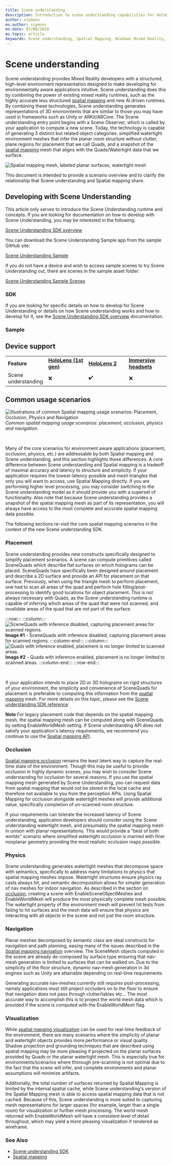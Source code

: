 ```yaml
---
title: Scene understanding
description: Introduction to scene understanding capabilities for HoloLens
author: szymons
ms.author: szymons
ms.date: 07/08/2019
ms.topic: article
keywords: Scene understanding, Spatial Mapping, Windows Mixed Reality, Unity
---
```


# Scene understanding

Scene understanding provides Mixed Reality developers with a structured, high-level environment representation designed to make developing for environmentally aware applications intuitive. Scene understanding does this by combining the power of existing mixed reality runtimes, such as the highly accurate less structured [spatial mapping](spatial-mapping.md) and new AI driven runtimes. By combining these technologies, Scene understanding generates representations of 3D environments that are similar to those you may have used in frameworks such as Unity or ARKit/ARCore. The Scene understanding entry point begins with a Scene Observer, which is called by your application to compute a new scene. Today, the technology is capable of generating 3 distinct but related object categories: simplified watertight environment meshes that infer the planar room structure without clutter, plane regions for placement that we call Quads, and a snapshot of the [spatial mapping](spatial-mapping.md) mesh that aligns with the Quads/Watertight data that we surface.

![Spatial mapping mesh, labeled planar surfaces, watertight mesh](images/SUScenarios.png)

This document is intended to provide a scenario overview and to clarify the relationship that Scene understanding and Spatial mapping share.

## Developing with Scene Understanding

This article only serves to introduce the Scene Understanding runtime and concepts. If you are looking for documentation on how to develop with Scene Understanding, you may be interested in the following:

[Scene Understanding SDK overview](scene-understanding-SDK.md)

You can download the Scene Understanding Sample app from the sample GitHub site:

[Scene Understanding Sample](https://github.com/sceneunderstanding-microsoft/unitysample)

If you do not have a device and wish to access sample scenes to try Scene Understanding out, there are scenes in the sample asset folder:

[Scene Understanding Sample Scenes](https://github.com/sceneunderstanding-microsoft/unitysample/tree/master/Assets/Resources/SerializedScenesForPCPath)

### SDK

If you are looking for specific details on how to develop for Scene Understanding or details on how Scene understanding works and how to develop for it, see the [Scene Understanding SDK overview](scene-understanding-SDK.md) documentation.


### Sample


## Device support

<table>
    <colgroup>
    <col width="25%" />
    <col width="25%" />
    <col width="25%" />
    <col width="25%" />
    </colgroup>
    <tr>
        <td><strong>Feature</strong></td>
        <td><a href="hololens-hardware-details.md"><strong>HoloLens (1st gen)</strong></a></td>
        <td><a href="https://docs.microsoft.com/hololens/hololens2-hardware"><strong>HoloLens 2</strong></td>
        <td><a href="immersive-headset-hardware-details.md"><strong>Immersive headsets</strong></a></td>
    </tr>
     <tr>
        <td>Scene understanding</td>
        <td>❌</td>
        <td>✔️</td>
        <td>❌</td>
    </tr>
</table>

## Common usage scenarios

![Illustrations of common Spatial mapping usage scenarios: Placement, Occlusion, Physics and Navigation](images/sm-concepts-1000px.png)<br>
*Common spatial mapping usage scenarios: placement, occlusion, physics and navigation.*

<br>

Many of the core scenarios for environment aware applications (placement, occlusion, physics, etc.) are addressable by both Spatial mapping and Scene understanding, and this section highlights these differences. A core difference between Scene understanding and Spatial mapping is a tradeoff of maximal accuracy and latency to structure and simplicity. If your application requires the lowest-latency possible and mesh triangles that only you will want to access, use Spatial Mapping directly. If you are performing higher level processing, you may consider switching to the Scene understanding model as it should provide you with a superset of functionality. Also note that because Scene understanding provides a snapshot of the spatial mapping mesh as part of its representation, you will always have access to the most complete and accurate spatial mapping data possible.

The following sections re-visit the core spatial mapping scenarios in the context of the new Scene understanding SDK.

### Placement

Scene understanding provides new constructs specifically designed to simplify placement scenarios. A scene can compute primitives called SceneQuads which describe flat surfaces on which holograms can be placed. SceneQuads have specifically been designed around placement and describe a 2D surface and provide an API for placement on that surface. Previously, when using the triangle mesh to perform placement, one had to scan all areas of the quad and perform hole filling/post-processing to identify good locations for object placement. This is not always necessary with Quads, as the Scene understanding runtime is capable of inferring which areas of the quad that were not scanned, and invalidate areas of the quad that are not part of the surface.

:::row:::
    :::column:::
       ![SceneQuads with inference disabled, capturing placement areas for scanned regions.](images/SUQuads.png)<br>
       **Image #1** - SceneQuads with inference disabled, capturing placement areas for scanned regions.
    :::column-end:::
        :::column:::
       ![Quads with inference enabled, placement is no longer limited to scanned areas.](images/SUWatertight.png)<br>
        **Image #2** - Quads with inference enabled, placement is no longer limited to scanned areas.
    :::column-end:::
:::row-end:::

<br>


If your application intends to place 2D or 3D holograms on rigid structures of your environment, the simplicity and convenience of SceneQuads for placement is preferable to computing this information from the [spatial mapping](spatial-mapping.md) mesh. For more details on this topic, please see the [Scene understanding SDK reference](scene-understanding-SDK.md)

**Note** For legacy placement code that depends on the spatial mapping mesh, the spatial mapping mesh can be computed along with SceneQuads by setting EnableWorldMesh setting. If Scene understanding API does not satisfy your application's latency requirements, we recommend you continue to use the [Spatial mapping API](spatial-mapping.md#placement).

### Occlusion

[Spatial mapping occlusion](spatial-mapping.md#occlusion) remains the least latent way to capture the real-time state of the environment. Though this may be useful to provide occlusion in highly dynamic scenes, you may wish to consider Scene understanding for occlusion for several reasons. If you use the spatial mapping mesh generated by Scene Understanding, you can request data from spatial mapping that would not be stored in the local cache and therefore not available to you from the perception APIs. Using Spatial Mapping for occlusion alongside watertight meshes will provide additional value, specifically completion of un-scanned room structure.

If your requirements can tolerate the increased latency of Scene understanding, application developers should consider using the Scene understanding watertight mesh, and presumably the spatial mapping mesh in unison with planar representations. This would provide a "best of both worlds" scenario where simplified watertight occlusion is married with finer nonplanar geometry providing the most realistic occlusion maps possible.

### Physics

Scene understanding generates watertight meshes that decompose space with semantics, specifically to address many limitations to physics that spatial mapping meshes impose. Watertight structures ensure physics ray casts always hit, and semantic decomposition allows for simpler generation of nav meshes for indoor navigation. As described in the section on [occlusion](#occlusion), creating a scene with EnableSceneObjectMeshes and EnableWorldMesh will produce the most physically complete mesh possible. The watertight property of the environment mesh will prevent hit tests from failing to hit surfaces and the mesh data will ensure that physics are interacting with all objects in the scene and not just the room structure.

### Navigation

Planar meshes decomposed by semantic class are ideal constructs for navigation and path planning, easing many of the issues described in the [Spatial mapping navigation](spatial-mapping.md#navigation) overview. The SceneMesh objects computed in the scene are already de-composed by surface type ensuring that nav-mesh generation is limited to surfaces that can be walked on. Due to the simplicity of the floor structure, dynamic nav-mesh generation in 3d engines such as Unity are attainable depending on real-time requirements.

Generating accurate nav-meshes currently still requires post-processing, namely applications must still project occluders on to the floor to ensure that navigation does not pass through clutter/tables etc... The most accurate way to accomplish this is to project the world mesh data which is provided if the scene is computed with the EnableWorldMesh flag.

### Visualization

While [spatial mapping visualization](spatial-mapping.md#visualization) can be used for real-time feedback of the environment, there are many scenarios where the simplicity of planar and watertight objects provides more performance or visual quality. Shadow projection and grounding techniques that are described using spatial mapping may be more pleasing if projected on the planar surfaces provided by Quads or the planar watertight mesh. This is especially true for environments/scenarios where thorough pre-scanning is not optimal due to the fact that the scene will infer, and complete environments and planar assumptions will minimize artifacts.

Additionally, the total number of surfaces returned by Spatial Mapping is limited by the internal spatial cache, while Scene understanding's version of the Spatial Mapping mesh is able to access spatial mapping data that is not cached. Because of this, Scene understanding is more suited to capturing mesh representations for larger spaces (for example, larger than a single room) for visualization or further mesh processing. The world mesh returned with EnableWorldMesh will have a consistent level of detail throughout, which may yield a more pleasing visualization if rendered as wireframe.

### See Also

* [Scene understanding SDK](scene-understanding-SDK.md)
* [Spatial mapping](spatial-mapping.md)
